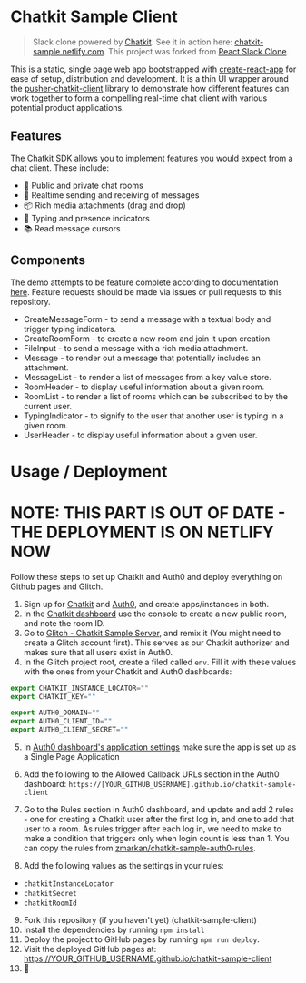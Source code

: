 # Chatkit Sample Client

> Slack clone powered by [Chatkit](https://pusher.com/chatkit). See it in action here: [chatkit-sample.netlify.com](https://chatkit-sample.netlify.com).
This project was forked from [React Slack Clone](https://github.com/pusher/react-slack-clone).

This is a static, single page web app bootstrapped with [create-react-app](https://github.com/facebookincubator/create-react-app) for ease of setup, distribution and development. It is a thin UI wrapper around the [pusher-chatkit-client](https://github.com/pusher/chatkit-client-js) library to demonstrate how different features can work together to form a compelling real-time chat client with various potential product applications.

## Features

The Chatkit SDK allows you to implement features you would expect from a chat client. These include:

* 📝 Public and private chat rooms
* 📡 Realtime sending and receiving of messages
* 📦 Rich media attachments (drag and drop)
* 💬 Typing and presence indicators
* 📚 Read message cursors

## Components

The demo attempts to be feature complete according to documentation [here](https://docs.pusher.com/chatkit/reference/javascript). Feature requests should be made via issues or pull requests to this repository.

* CreateMessageForm - to send a message with a textual body and trigger typing indicators.
* CreateRoomForm - to create a new room and join it upon creation.
* FileInput - to send a message with a rich media attachment.
* Message - to render out a message that potentially includes an attachment.
* MessageList - to render a list of messages from a key value store.
* RoomHeader - to display useful information about a given room.
* RoomList - to render a list of rooms which can be subscribed to by the current user.
* TypingIndicator - to signify to the user that another user is typing in a given room.
* UserHeader - to display useful information about a given user.

# Usage / Deployment 

# NOTE: THIS PART IS OUT OF DATE - THE DEPLOYMENT IS ON NETLIFY NOW

Follow these steps to set up Chatkit and Auth0 and deploy everything on Github pages and Glitch.

1. Sign up for [Chatkit](https://pusher.com/chatkit) and [Auth0](https://auth0.com), and create apps/instances in both.
2. In the [Chatkit dashboard](https://dash.pusher.com/chatkit) use the console to create a new public room, and note the room ID.
3. Go to [Glitch - Chatkit Sample Server](https://glitch.com/~zmarkan-chatkit-sample-server), and remix it (You might need to create a Glitch account first). This serves as our Chatkit authorizer and makes sure that all users exist in Auth0.
4. In the Glitch project root, create a filed called `env`. Fill it with these values with the ones from your Chatkit and Auth0 dashboards:

```javascript
export CHATKIT_INSTANCE_LOCATOR=""
export CHATKIT_KEY=""

export AUTH0_DOMAIN=""
export AUTH0_CLIENT_ID=""
export AUTH0_CLIENT_SECRET=""
```

5. In [Auth0 dashboard's application settings](https://manage.auth0.com/#/applications) make sure the app is set up as a Single Page Application
6. Add the following to the Allowed Callback URLs section in the Auth0 dashboard: `https://[YOUR_GITHUB_USERNAME].github.io/chatkit-sample-client` 

7. Go to the Rules section in Auth0 dashboard, and update and add 2 rules - one for creating a Chatkit user after the first log in, and one to add that user to a room. As rules trigger after each log in, we need to make to make a condition that triggers only when login count is less than 1. You can copy the rules from [zmarkan/chatkit-sample-auth0-rules](https://github.com/zmarkan/chatkit-sample-auth0-rules).

8. Add the following values as the settings in your rules:

- `chatkitInstanceLocator`
- `chatkitSecret`
- `chatkitRoomId`

9. Fork this repository  (if you haven't yet) (chatkit-sample-client)
10. Install the dependencies by running `npm install`
11. Deploy the project to GitHub pages by running `npm run deploy`.
12. Visit the deployed GitHub pages at: https://YOUR_GITHUB_USERNAME.github.io/chatkit-sample-client
13. 🚀
